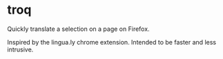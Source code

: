 # troq
Quickly translate a selection on a page on Firefox.

Inspired by the lingua.ly chrome extension. Intended to be faster and less intrusive.
